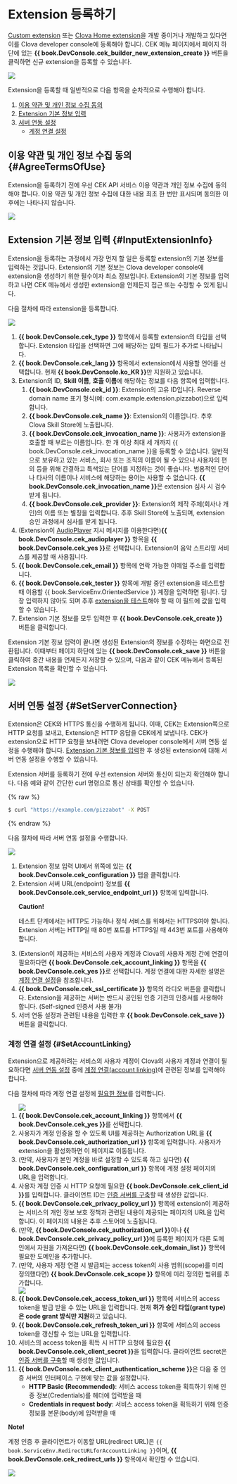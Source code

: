 # Extension 등록하기
[Custom extension](/CEK/Guides/Build_Custom_Extension.md) 또는 [Clova Home extension](/CEK/Guides/Build_Clova_Home_Extension.md)을 개발 중이거나 개발하고 있다면 이를 Clova developer console에 등록해야 합니다. CEK 메뉴 페이지에서 페이지 하단에 있는 **{{ book.DevConsole.cek_builder_new_extension_create }}** 버튼을 클릭하면 신규 extension을 등록할 수 있습니다.

![](/DevConsole/Resources/Images/DevConsole-First_Look_of_Extension_List.png)

Extension을 등록할 때 일반적으로 다음 항목을 순차적으로 수행해야 합니다.

<ol>
  <li><a href="#AgreeTermsOfUse">이용 약관 및 개인 정보 수집 동의</a></li>
  <li><a href="#InputExtensionInfo">Extension 기본 정보 입력</a></li>
  <li><a href="#SetServerConnection">서버 연동 설정</a>
    <ul>
      <li><a href="#SetAccountLinking">계정 연결 설정</a></li>
    </ul>
  </li>
</ol>

## 이용 약관 및 개인 정보 수집 동의 {#AgreeTermsOfUse}

Extension을 등록하기 전에 우선 CEK API 서비스 이용 약관과 개인 정보 수집에 동의해야 합니다. 이용 약관 및 개인 정보 수집에 대한 내용 최초 한 번만 표시되며 동의한 이후에는 나타나지 않습니다.

![](/DevConsole/Resources/Images/DevConsole-Agree_Terms_of_Use_and_Collecting_Personal_Info.png)

## Extension 기본 정보 입력 {#InputExtensionInfo}

Extension을 등록하는 과정에서 가장 먼저 할 일은 등록할 extension의 기본 정보를 입력하는 것입니다. Extension의 기본 정보는 Clova developer console에 extension을 생성하기 위한 필수이자 최소 정보입니다. Extension의 기본 정보를 입력하고 나면 CEK 메뉴에서 생성한 extension을 언제든지 접근 또는 수정할 수 있게 됩니다.

다음 절차에 따라 extension을 등록합니다.

![](/DevConsole/Resources/Images/DevConsole-Create_New_Extension.png)

<ol>
  <li><strong>{{ book.DevConsole.cek_type }}</strong> 항목에서 등록할 extension의 타입을 선택합니다. Extension 타입을 선택하면 그에 해당하는 입력 필드가 추가로 나타납니다.</li>
  <li><strong>{{ book.DevConsole.cek_lang }}</strong> 항목에서 extension에서 사용할 언어를 선택합니다. 현재 <strong>{{ book.DevConsole.ko_KR }}</strong>만 지원하고 있습니다.</li>
  <li>Extension의 ID, <strong>Skill 이름</strong>, <strong>호출 이름</strong>에 해당하는 정보를 다음 항목에 입력합니다.
    <ol>
      <li><strong>{{ book.DevConsole.cek_id }}</strong>: Extension의 고유 ID입니다. Reverse domain name 표기 형식(예: com.example.extension.pizzabot)으로 입력합니다.</li>
      <li><strong>{{ book.DevConsole.cek_name }}</strong>: Extension의 이름입니다. 추후 Clova Skill Store에 노출됩니다.</li>
      <li><strong>{{ book.DevConsole.cek_invocation_name }}</strong>: 사용자가 extension을 호출할 때 부르는 이름입니다. 한 개 이상 최대 세 개까지 {{ book.DevConsole.cek_invocation_name }}을 등록할 수 있습니다. 일반적으로 보유하고 있는 서비스, 회사 또는 조직의 이름이 될 수 있으나 사용자의 편의 등을 위해 간결하고 특색있는 단어를 지정하는 것이 좋습니다. 범용적인 단어나 타사의 이름이나 서비스에 해당하는 용어는 사용할 수 없습니다. <strong>{{ book.DevConsole.cek_invocation_name }}</strong>은 extension 심사 시 검수받게 됩니다.</li>
      <li><strong>{{ book.DevConsole.cek_provider }}</strong>: Extension의 제작 주체(회사나 개인)의 이름 또는 별칭을 입력합니다. 추후 Skill Store에 노출되며, extension 승인 과정에서 심사를 받게 됩니다.</li>
    </ol>
  </li>
  <li>(Extension이 <a href="/CIC/References/CICInterface/AudioPlayer.md">AudioPlayer</a> 지시 메시지를 이용한다면)<strong>{{ book.DevConsole.cek_audioplayer }}</strong> 항목을 <strong>{{ book.DevConsole.cek_yes }}</strong>로 선택합니다. Extension이 음악 스트리밍 서비스를 제공할 때 사용됩니다.</li>
  <li><strong>{{ book.DevConsole.cek_email }}</strong> 항목에 연락 가능한 이메일 주소를 입력합니다.</li>
  <li><strong>{{ book.DevConsole.cek_tester }}</strong> 항목에 개발 중인 extension을 테스트할 때 이용할 {{ book.ServiceEnv.OrientedService }} 계정을 입력하면 됩니다. 당장 입력하지 않아도 되며 추후 <a href="/DevConsole/Guides/CEK/Test_Extension.md">extension을 테스트</a>해야 할 때 이 필드에 값을 입력할 수 있습니다.</li>
  <li>Extension 기본 정보를 모두 입력한 후 <strong>{{ book.DevConsole.cek_create }}</strong> 버튼을 클릭합니다.</li>
</ol>

Extension 기본 정보 입력이 끝나면 생성된 Extension의 정보를 수정하는 화면으로 전환됩니다. 이때부터 페이지 하단에 있는 **{{ book.DevConsole.cek_save }}** 버튼을 클릭하여 중간 내용을 언제든지 저장할 수 있으며, 다음과 같이 CEK 메뉴에서 등록된 Extension 목록을 확인할 수 있습니다.

![](/DevConsole/Resources/Images/DevConsole-Extension_List_After_Creation.png)

## 서버 연동 설정 {#SetServerConnection}

Extension은 CEK와 HTTPS 통신을 수행하게 됩니다. 이때, CEK는 Extension쪽으로 HTTP 요청를 보내고, Extension은 HTTP 응답을 CEK에게 보냅니다. CEK가 extension으로 HTTP 요청을 보내려면 Clova developer console에서 서버 연동 설정을 수행해야 합니다. [Extension 기본 정보를 입력](#InputExtensionInfo)한 후 생성된 extension에 대해 서버 연동 설정을 수행할 수 있습니다.

Extension 서버를 등록하기 전에 우선 extension 서버와 통신이 되는지 확인해야 합니다. 다음 예와 같이 간단한 curl 명령으로 통신 상태를 확인할 수 있습니다.

{% raw %}
```bash
$ curl "https://example.com/pizzabot" -X POST
```
{% endraw %}

다음 절차에 따라 서버 연동 설정을 수행합니다.

![](/DevConsole/Resources/Images/DevConsole-Extension_Server_Settings.png)

<ol>
  <li>Extension 정보 입력 UI에서 위쪽에 있는 <strong>{{ book.DevConsole.cek_configuration }}</strong> 탭을 클릭합니다.</li>
  <li>Extension 서버 URL(endpoint) 정보를 <strong>{{ book.DevConsole.cek_service_endpoint_url }}</strong> 항목에 입력합니다.
    <div class="danger">
      <p><strong>Caution!</strong></p>
      <p>테스트 단계에서는 HTTP도 가능하나 정식 서비스를 위해서는 HTTPS여야 합니다. Extension 서버는 HTTP일 때 80번 포트를 HTTPS일 때 443번 포트를 사용해야 합니다.</p>
    </div>
  </li>
  <li>(Extension이 제공하는 서비스의 사용자 계정과 Clova의 사용자 계정 간에 연결이 필요하다면 <strong>{{ book.DevConsole.cek_account_linking }}</strong> 항목을 <strong>{{ book.DevConsole.cek_yes }}</strong>로 선택합니다. 계정 연결에 대한 자세한 설명은 <a href="#SetAccountLinking">계정 연결 설정</a>을 참조합니다.</li>
  <li><strong>{{ book.DevConsole.cek_ssl_certificate }}</strong> 항목의 라디오 버튼을 클릭합니다. Extension을 제공하는 서버는 반드시 공인된 인증 기관의 인증서를 사용해야 합니다. (Self-signed 인증서 사용 불가)</li>
  <li>서버 연동 설정과 관련된 내용을 입력한 후 <strong>{{ book.DevConsole.cek_save }}</strong> 버튼을 클릭합니다.</li>
</ol>

### 계정 연결 설정 {#SetAccountLinking}

Extension으로 제공하려는 서비스의 사용자 계정이 Clova의 사용자 계정과 연결이 필요하다면 [서버 연동 설정](#SetServerConnection) 중에 [계정 연결(account linking)](/CEK/Guides/Link_User_Account.md)에 관련된 정보를 입력해야 합니다.

다음 절차에 따라 계정 연결 설정에 [필요한 정보](/CEK/Guides/Link_User_Account.md#RegisterAccountLinkingInfo)를 입력합니다.

<ol>
  <img src="/DevConsole/Resources/Images/DevConsole-Extension_Accoun_Linking_Settings_1.png" />
  <li><strong>{{ book.DevConsole.cek_account_linking }}</strong> 항목에서 <strong>{{ book.DevConsole.cek_yes }}</strong>를 선택합니다.</li>
  <li>사용자가 계정 인증을 할 수 있도록 UI를 제공하는 Authorization URL을 <strong>{{ book.DevConsole.cek_authorization_url }}</strong> 항목에 입력합니다. 사용자가 extension을 활성화하면 이 페이지로 이동됩니다.</li>
  <li>(만약, 사용자가 본인 계정을 바로 설정할 수 있도록 하고 싶다면) <strong>{{ book.DevConsole.cek_configuration_url }}</strong> 항목에 계정 설정 페이지의 URL을 입력합니다.</li>
  <li>사용자 계정 인증 시 HTTP 요청에 필요한 <strong>{{ book.DevConsole.cek_client_id }}</strong>를 입력합니다. 클라이언트 ID는 <a href="/CEK/Guides/Link_User_Account.md#BuildAuthServer">인증 서버를 구축</a>할 때 생성한 값입니다.</li>
  <li><strong>{{ book.DevConsole.cek_privacy_policy_url }}</strong> 항목에 extension이 제공하는 서비스의 개인 정보 보호 정책과 관련된 내용이 제공되는 페이지의 URL을 입력합니다. 이 페이지의 내용은 추후 스토어에 노출됩니다.</li>
  <li>(만약, <strong>{{ book.DevConsole.cek_authorization_url }}</strong>이나 <strong>{{ book.DevConsole.cek_privacy_policy_url }}</strong>에 등록한 페이지가 다른 도메인에서 자원을 가져온다면) <strong>{{ book.DevConsole.cek_domain_list }}</strong> 항목에 필요한 도메인을 추가합니다.</li>
  <li>(만약, 사용자 계정 연결 시 발급되는 access token의 사용 범위(scope)를 미리 정의했다면) <strong>{{ book.DevConsole.cek_scope }}</strong> 항목에 미리 정의한 범위를 추가합니다.</li>
  <img src="/DevConsole/Resources/Images/DevConsole-Extension_Accoun_Linking_Settings_2.png" />
  <li><strong>{{ book.DevConsole.cek_access_token_uri }}</strong> 항목에 서비스의 access token을 발급 받을 수 있는 URL을 입력합니다. 현재 <strong>허가 승인 타입(grant type)은 code grant 방식만 지원</strong>하고 있습니다.</li>
  <li><strong>{{ book.DevConsole.cek_refresh_token_uri }}</strong> 항목에 서비스의 access token을 갱신할 수 있는 URL을 입력합니다.</li>
  <li>서비스의 access token을 획득 시 HTTP 요청에 필요한 <strong>{{ book.DevConsole.cek_client_secret }}</strong>을 입력합니다. 클라이언트 secret은 <a href="/CEK/Guides/Link_User_Account.md#BuildAuthServer">인증 서버를 구축</a>할 때 생성한 값입니다.</li>
  <li><strong>{{ book.DevConsole.cek_client_authentication_scheme }}</strong>은 다음 중 인증 서버의 인터페이스 구현에 맞는 값을 설정합니다.
    <ul>
      <li><strong>HTTP Basic (Recommended)</strong>: 서비스 access token을 획득하기 위해 인증 정보(Credentials)를 헤더에 입력받을 때</li>
      <li><strong>Credentials in request body</strong>: 서비스 access token을 획득하기 위해 인증 정보를 본문(body)에 입력받을 때</li>
    </ul>
  </li>
</ol>

<div id="RedirectURI" class="note">
  <p><strong>Note!</strong></p>
  <p>계정 인증 후 클라이언트가 이동할 URL(redirect URL)은 <code>{{ book.ServiceEnv.RedirectURLforAccountLinking }}</code>이며, <strong>{{ book.DevConsole.cek_redirect_urls }}</strong> 항목에서 확인할 수 있습니다.</strong></p>
  <img src="/DevConsole/Resources/Images/DevConsole-Redirect_URL_for_Extension_Accoun_Linking.png" />
</div>
